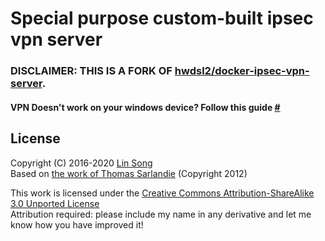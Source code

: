 # Special purpose custom-built ipsec vpn server
### DISCLAIMER: THIS IS A FORK OF [hwdsl2/docker-ipsec-vpn-server](https://github.com/hwdsl2/docker-ipsec-vpn-server).

#### VPN Doesn't work on your windows device? Follow this guide [#](https://thegeekpage.com/l2tp-ipsec-vpn-does-wont-connect/)

## License

Copyright (C) 2016-2020 [Lin Song](https://www.linkedin.com/in/linsongui)  
Based on [the work of Thomas Sarlandie](https://github.com/sarfata/voodooprivacy) (Copyright 2012)

This work is licensed under the [Creative Commons Attribution-ShareAlike 3.0 Unported License](http://creativecommons.org/licenses/by-sa/3.0/)   
Attribution required: please include my name in any derivative and let me know how you have improved it!
